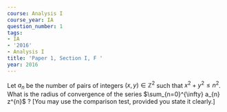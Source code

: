 ```yaml
---
course: Analysis I
course_year: IA
question_number: 1
tags:
- IA
- '2016'
- Analysis I
title: 'Paper 1, Section I, F '
year: 2016
---
```




Let $a_{n}$ be the number of pairs of integers $(x, y) \in \mathbb{Z}^{2}$ such that $x^{2}+y^{2} \leqslant n^{2}$. What is the radius of convergence of the series $\sum_{n=0}^{\infty} a_{n} z^{n}$ ? [You may use the comparison test, provided you state it clearly.]